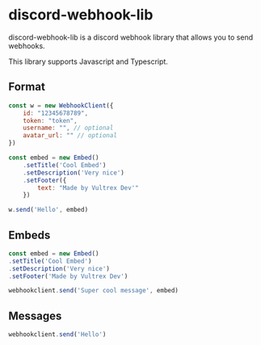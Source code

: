 # discord-webhook-lib

discord-webhook-lib is a discord webhook library that allows you to send webhooks. 

This library supports Javascript and Typescript. 

## Format
```javascript
const w = new WebhookClient({
    id: "12345678789",
    token: "token",
    username: "", // optional
    avatar_url: "" // optional
})

const embed = new Embed()
    .setTitle('Cool Embed')
    .setDescription('Very nice')
    .setFooter({
        text: "Made by Vultrex Dev'"
    }) 

w.send('Hello', embed)
```

## Embeds
```javascript
const embed = new Embed()
.setTitle('Cool Embed')
.setDescription('Very nice')
.setFooter('Made by Vultrex Dev')

webhookclient.send('Super cool message', embed)
```

## Messages
```javascript
webhookclient.send('Hello')
```